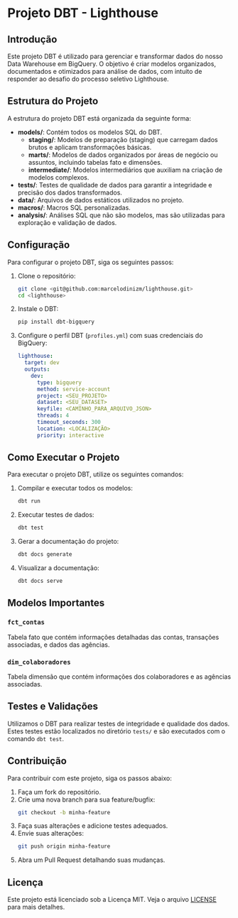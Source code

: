 # Projeto DBT - Lighthouse

## Introdução

Este projeto DBT é utilizado para gerenciar e transformar dados do nosso Data Warehouse em BigQuery.
O objetivo é criar modelos organizados, documentados e otimizados para análise de dados, com intuito
de responder ao desafio do processo seletivo Lighthouse.

## Estrutura do Projeto

A estrutura do projeto DBT está organizada da seguinte forma:

- **models/**: Contém todos os modelos SQL do DBT.
  - **staging/**: Modelos de preparação (staging) que carregam dados brutos e aplicam transformações básicas.
  - **marts/**: Modelos de dados organizados por áreas de negócio ou assuntos, incluindo tabelas fato e dimensões.
  - **intermediate/**: Modelos intermediários que auxiliam na criação de modelos complexos.
- **tests/**: Testes de qualidade de dados para garantir a integridade e precisão dos dados transformados.
- **data/**: Arquivos de dados estáticos utilizados no projeto.
- **macros/**: Macros SQL personalizadas.
- **analysis/**: Análises SQL que não são modelos, mas são utilizadas para exploração e validação de dados.

## Configuração

Para configurar o projeto DBT, siga os seguintes passos:

1. Clone o repositório:
    ```sh
    git clone <git@github.com:marcelodinizm/lighthouse.git>
    cd <lighthouse>
    ```

2. Instale o DBT:
    ```sh
    pip install dbt-bigquery
    ```

3. Configure o perfil DBT (`profiles.yml`) com suas credenciais do BigQuery:
    ```yaml
    lighthouse:
      target: dev
      outputs:
        dev:
          type: bigquery
          method: service-account
          project: <SEU_PROJETO>
          dataset: <SEU_DATASET>
          keyfile: <CAMINHO_PARA_ARQUIVO_JSON>
          threads: 4
          timeout_seconds: 300
          location: <LOCALIZAÇÃO>
          priority: interactive
    ```

## Como Executar o Projeto

Para executar o projeto DBT, utilize os seguintes comandos:

1. Compilar e executar todos os modelos:
    ```sh
    dbt run
    ```

2. Executar testes de dados:
    ```sh
    dbt test
    ```

3. Gerar a documentação do projeto:
    ```sh
    dbt docs generate
    ```

4. Visualizar a documentação:
    ```sh
    dbt docs serve
    ```

## Modelos Importantes

### `fct_contas`
Tabela fato que contém informações detalhadas das contas, transações associadas, e dados das agências.

### `dim_colaboradores`
Tabela dimensão que contém informações dos colaboradores e as agências associadas.

## Testes e Validações

Utilizamos o DBT para realizar testes de integridade e qualidade dos dados. Estes testes estão localizados no diretório `tests/` e são executados com o comando `dbt test`.

## Contribuição

Para contribuir com este projeto, siga os passos abaixo:

1. Faça um fork do repositório.
2. Crie uma nova branch para sua feature/bugfix:
    ```sh
    git checkout -b minha-feature
    ```
3. Faça suas alterações e adicione testes adequados.
4. Envie suas alterações:
    ```sh
    git push origin minha-feature
    ```
5. Abra um Pull Request detalhando suas mudanças.

## Licença

Este projeto está licenciado sob a Licença MIT. Veja o arquivo [LICENSE](LICENSE) para mais detalhes.
